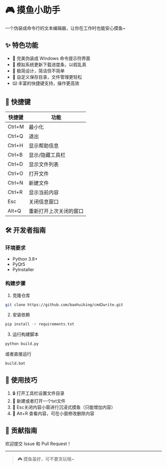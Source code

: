 # 🎮 摸鱼小助手 

一个伪装成命令行的文本编辑器，让你在工作时也能安心摸鱼~ 

## ✨ 特色功能

- 📝 完美伪装成 Windows 命令提示符界面
- 🎯 模拟系统更新下载进度条，以假乱真
- 🎨 极简设计，简洁但不简单
- 💾 自定义保存目录，文件管理更轻松
- ⌨️ 丰富的快捷键支持，操作更高效

## 🔧 快捷键

| 快捷键 | 功能 |
|--------|------|
| Ctrl+M | 最小化 |
| Ctrl+Q | 退出 |
| Ctrl+H | 显示帮助信息 |
| Ctrl+B | 显示/隐藏工具栏 |
| Ctrl+D | 显示文件列表 |
| Ctrl+O | 打开文件 |
| Ctrl+N | 新建文件 |
| Ctrl+R | 显示当前内容 |
| Esc | 关闭信息窗口 |
| Alt+Q | 重新打开上次关闭的窗口 |


## 🛠️ 开发者指南

### 环境要求
- Python 3.8+
- PyQt5
- PyInstaller

### 构建步骤
1. 克隆仓库
```bash
git clone https://github.com/baohuiking/cmd2write.git
```
2. 安装依赖
```bash
pip install -r requirements.txt
```
3. 运行构建脚本
```bash
python build.py
```
或者直接运行
```bash
build.bat
```
## 🎯 使用技巧

1. 🔒 打开工具栏设置文件目录
2. 📂 新建或者打开一个txt文件
3. 🎨 Esc关闭内容小窗进行沉浸式摸鱼（只能增加内容）
4. 💫 Alt+R 查看内容，可在小窗修改删除内容


## 🤝 贡献指南

欢迎提交 Issue 和 Pull Request！

---

> 🎮 摸鱼虽好，可不要贪玩哦~ 
